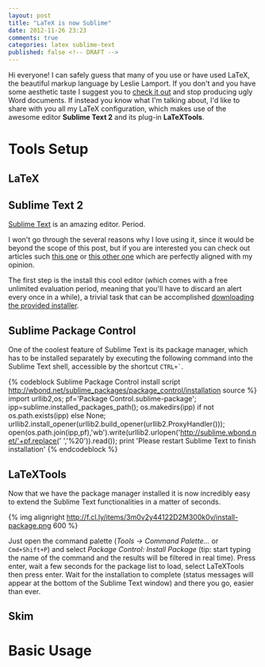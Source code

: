 ```yaml
---
layout: post
title: "LaTeX is now Sublime"
date: 2012-11-26 23:23
comments: true
categories: latex sublime-text
published: false <!-- DRAFT -->
---
```

Hi everyone!
I can safely guess that many of you use or have used LaTeX, the beautiful markup language by Leslie Lamport.
If you don't and you have some aesthetic taste I suggest you to [check it out](http://en.wikibooks.org/wiki/LaTeX/Introduction) and stop producing ugly Word documents.
If instead you know what I'm talking about, I'd like to share with you all my LaTeX configuration, which makes use of the awesome editor **Sublime Text 2** and its plug-in **LaTeXTools**.

<!-- more -->

# Tools Setup

## LaTeX

## Sublime Text 2
[Sublime Text](http://www.sublimetext.com/) is an amazing editor. Period.

I won't go through the several reasons why I love using it, since it would be beyond the scope of this post, but if you are interested you can check out articles such [this one](http://1p1e1.tumblr.com/post/14262857223/9-reasons-you-must-install-sublime-text-2-code-like-a) or [this other one](http://steverandytantra.com/thoughts/three-months-with-sublime-text-2) which are perfectly aligned with my opinion.

The first step is the install this cool editor (which comes with a free unlimited evaluation period, meaning that you'll have to discard an alert every once in a while), a trivial task that can be accomplished [downloading the provided installer](http://www.sublimetext.com/2).

## Sublime Package Control
One of the coolest feature of Sublime Text is its package manager, which has to be installed separately by executing the following command into the Sublime Text shell, accessible by the shortcut `` CTRL+` ``.

{% codeblock Sublime Package Control install script http://wbond.net/sublime_packages/package_control/installation source %}
import urllib2,os; pf='Package Control.sublime-package'; ipp=sublime.installed_packages_path(); os.makedirs(ipp) if not os.path.exists(ipp) else None; urllib2.install_opener(urllib2.build_opener(urllib2.ProxyHandler())); open(os.path.join(ipp,pf),'wb').write(urllib2.urlopen('http://sublime.wbond.net/'+pf.replace(' ','%20')).read()); print 'Please restart Sublime Text to finish installation'
{% endcodeblock %}

## LaTeXTools
Now that we have the package manager installed it is now incredibly easy to extend the Sublime Text functionalities in a matter of seconds.

{% img alignright http://f.cl.ly/items/3m0v2y44122D2M300k0v/install-package.png 600 %}

Just open the command palette (*Tools -> Command Palette...* or `` Cmd+Shift+P ``) and select *Package Control: Install Package* (tip: start typing the name of the command and the results will be filtered in real time). Press enter, wait a few seconds for the package list to load, select LaTeXTools then press enter.
Wait for the installation to complete (status messages will appear at the bottom of the Sublime Text window) and there you go, easier than ever.

## Skim

# Basic Usage